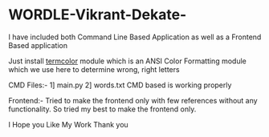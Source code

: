 # WORDLE-Vikrant-Dekate-
I have included both Command Line Based Application as well as a Frontend Based application
<html>
<head>
<p>Just install <a href="https://pypi.org/project/termcolor/"  target="_blank">termcolor</a> module which is an ANSI Color Formatting module which we use here to determine wrong, right letters</p>

CMD Files:-
1] main.py
2] words.txt
CMD based is working properly

Frontend:-
Tried to make the frontend only with few references without any functionality. So tried my best to make the frontend only.

I Hope you Like My Work
Thank you
